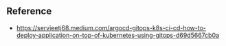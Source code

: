 

## Reference

- https://servjeetj68.medium.com/argocd-gitops-k8s-ci-cd-how-to-deploy-application-on-top-of-kubernetes-using-gitops-d69d5667cb0a